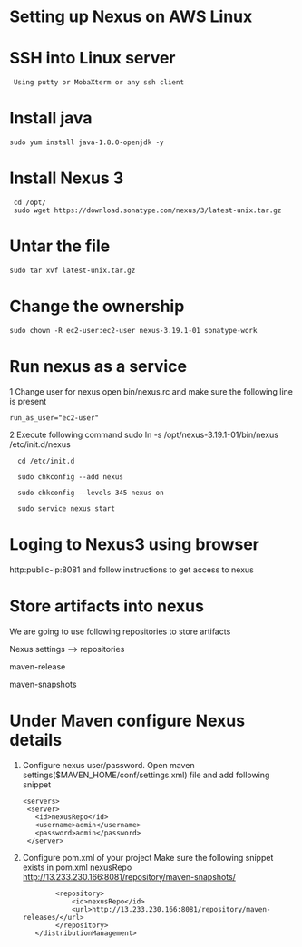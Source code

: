# Setting up Nexus on AWS Linux
# SSH into Linux server
     Using putty or MobaXterm or any ssh client
# Install java
    sudo yum install java-1.8.0-openjdk -y
    
# Install Nexus 3
     cd /opt/
     sudo wget https://download.sonatype.com/nexus/3/latest-unix.tar.gz
     
     
# Untar the file
    sudo tar xvf latest-unix.tar.gz
    
 # Change the ownership
    sudo chown -R ec2-user:ec2-user nexus-3.19.1-01 sonatype-work
    
 
# Run nexus as a service
1 Change user for nexus
    open bin/nexus.rc and make sure the following line is present
    
    run_as_user="ec2-user"

2 Execute following command
      sudo ln -s /opt/nexus-3.19.1-01/bin/nexus /etc/init.d/nexus
      
      cd /etc/init.d
      
      sudo chkconfig --add nexus
      
      sudo chkconfig --levels 345 nexus on
      
      sudo service nexus start
      
      
# Loging to Nexus3 using browser
  http:public-ip:8081
  and follow instructions to get access to nexus

# Store artifacts into nexus
We are going to use following repositories to store artifacts

Nexus settings --> repositories

maven-release

maven-snapshots

# Under Maven configure Nexus details
1. Configure nexus user/password.
Open maven settings($MAVEN_HOME/conf/settings.xml) file and add following snippet

       <servers>
        <server>
          <id>nexusRepo</id>
          <username>admin</username>
          <password>admin</password>
        </server>
      </servers>
  
  
2. Configure pom.xml of your project
  Make sure the following snippet exists in pom.xml
       <distributionManagement>
                <snapshotRepository>
                   <id>nexusRepo</id>
                   <url>http://13.233.230.166:8081/repository/maven-snapshots/</url>
                </snapshotRepository>

               <repository>
                   <id>nexusRepo</id>
                   <url>http://13.233.230.166:8081/repository/maven-releases/</url>
               </repository>
          </distributionManagement>
